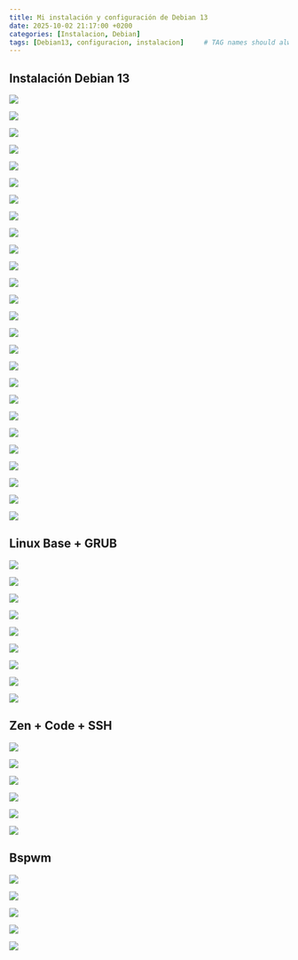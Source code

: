 ```yaml
---
title: Mi instalación y configuración de Debian 13
date: 2025-10-02 21:17:00 +0200
categories: [Instalacion, Debian]
tags: [Debian13, configuracion, instalacion]     # TAG names should always be lowercase
---
```


## Instalación Debian 13

![](https://docs.diegovargas.es/wp-content/uploads/2025/09/Instalacion-Debian-13-1.png)

![](https://docs.diegovargas.es/wp-content/uploads/2025/09/Instalacion-Debian-13-2.png)

![](https://docs.diegovargas.es/wp-content/uploads/2025/09/Instalacion-Debian-13-3.png)

![](https://docs.diegovargas.es/wp-content/uploads/2025/09/Instalacion-Debian-13-4.png)

![](https://docs.diegovargas.es/wp-content/uploads/2025/09/Instalacion-Debian-13-5.png)

![](https://docs.diegovargas.es/wp-content/uploads/2025/09/Instalacion-Debian-13-6.png)

![](https://docs.diegovargas.es/wp-content/uploads/2025/09/Instalacion-Debian-13-7.png)

![](https://docs.diegovargas.es/wp-content/uploads/2025/09/Instalacion-Debian-13-8.png)

![](https://docs.diegovargas.es/wp-content/uploads/2025/09/Instalacion-Debian-13-9.png)

![](https://docs.diegovargas.es/wp-content/uploads/2025/09/Instalacion-Debian-13-10.png)

![](https://docs.diegovargas.es/wp-content/uploads/2025/09/Instalacion-Debian-13-11.png)

![](https://docs.diegovargas.es/wp-content/uploads/2025/09/Instalacion-Debian-13-12.png)

![](https://docs.diegovargas.es/wp-content/uploads/2025/09/Instalacion-Debian-13-13.png)

![](https://docs.diegovargas.es/wp-content/uploads/2025/09/Instalacion-Debian-13-14.png)

![](https://docs.diegovargas.es/wp-content/uploads/2025/09/Instalacion-Debian-13-15.png)

![](https://docs.diegovargas.es/wp-content/uploads/2025/09/Instalacion-Debian-13-16.png)

![](https://docs.diegovargas.es/wp-content/uploads/2025/09/Instalacion-Debian-13-17.png)

![](https://docs.diegovargas.es/wp-content/uploads/2025/09/Instalacion-Debian-13-18.png)

![](https://docs.diegovargas.es/wp-content/uploads/2025/09/Instalacion-Debian-13-19.png)

![](https://docs.diegovargas.es/wp-content/uploads/2025/09/Instalacion-Debian-13-20.png)

![](https://docs.diegovargas.es/wp-content/uploads/2025/09/Instalacion-Debian-13-21.png)

![](https://docs.diegovargas.es/wp-content/uploads/2025/09/Instalacion-Debian-13-22.png)

![](https://docs.diegovargas.es/wp-content/uploads/2025/09/Instalacion-Debian-13-23.png)

![](https://docs.diegovargas.es/wp-content/uploads/2025/09/Instalacion-Debian-13-24.png)

![](https://docs.diegovargas.es/wp-content/uploads/2025/09/Instalacion-Debian-13-25.png)

![](https://docs.diegovargas.es/wp-content/uploads/2025/09/Instalacion-Debian-13-26.png)

## Linux Base + GRUB

![](https://docs.diegovargas.es/wp-content/uploads/2025/09/Linux-Base-GRUB-1.png)

![](https://docs.diegovargas.es/wp-content/uploads/2025/09/Linux-Base-GRUB-2.png)

![](https://docs.diegovargas.es/wp-content/uploads/2025/09/Linux-Base-GRUB-3.png)

![](https://docs.diegovargas.es/wp-content/uploads/2025/09/Linux-Base-GRUB-4.png)

![](https://docs.diegovargas.es/wp-content/uploads/2025/09/Linux-Base-GRUB-5.png)

![](https://docs.diegovargas.es/wp-content/uploads/2025/09/Linux-Base-GRUB-6.png)

![](https://docs.diegovargas.es/wp-content/uploads/2025/09/Linux-Base-GRUB-7.png)

![](https://docs.diegovargas.es/wp-content/uploads/2025/09/Linux-Base-GRUB-8.png)

![](https://docs.diegovargas.es/wp-content/uploads/2025/09/Linux-Base-GRUB-9.png)

## Zen + Code + SSH

![](https://docs.diegovargas.es/wp-content/uploads/2025/09/Zen-Code-SSH-1.png)

![](https://docs.diegovargas.es/wp-content/uploads/2025/09/Zen-Code-SSH-2.png)

![](https://docs.diegovargas.es/wp-content/uploads/2025/09/Zen-Code-SSH-3.png)

![](https://docs.diegovargas.es/wp-content/uploads/2025/09/Zen-Code-SSH-4.png)

![](https://docs.diegovargas.es/wp-content/uploads/2025/09/Zen-Code-SSH-5.png)

![](https://docs.diegovargas.es/wp-content/uploads/2025/09/Zen-Code-SSH-6.png)

## Bspwm

![](https://docs.diegovargas.es/wp-content/uploads/2025/09/Bspwm-1.png)

![](https://docs.diegovargas.es/wp-content/uploads/2025/09/Bspwm-2.png)

![](https://docs.diegovargas.es/wp-content/uploads/2025/09/Bspwm-3.png)

![](https://docs.diegovargas.es/wp-content/uploads/2025/09/Bspwm-4.png)

![](https://docs.diegovargas.es/wp-content/uploads/2025/09/Bspwm-5.png)
